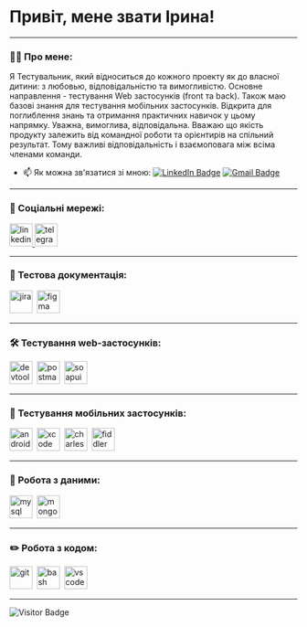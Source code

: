 # Привіт, мене звати Ірина!

---

### 👨‍💻 Про мене:

Я Тестувальник, який відноситься до кожного проекту як до власної дитини: з любовью, відповідальністю та вимогливістю. Основне направлення - тестування Web застосунків (front та back). 
Також маю базові знання для тестування мобільних застосунків. Відкрита для поглиблення знань та отримання практичних навичок у цьому напрямку.
Уважна, вимоглива, відповідальна. 
Вважаю що якість продукту залежить від командної роботи та орієнтирів на спільний результат. Тому важливі відповідальність і взаємоповага між всіма членами команди.

- 📫 Як можна зв'язатися зі мною: [![LinkedIn Badge](https://img.shields.io/badge/-@tsyparskayairina-blue?style=flat&logo=LinkedIn&logoColor=white)](https://www.linkedin.com/in/tsyparskayairina/) [![Gmail Badge](https://img.shields.io/badge/-Gmail-red?style=flat&logo=Gmail&logoColor=white)](mailto:iryna.tsyparska@onix-systems.com)

---

### 🤝 Соціальні мережі:

  <div id="badges">
    <a href="https://www.linkedin.com/in/tsyparskayairina/" target="_blank">
      <img src="https://cdn-icons-png.flaticon.com/512/2504/2504799.png" width="40" height="40" alt="linkedin" />
    </a>
    <a href="https://t.me/IrynaTsyparska" target="_blank">
      <img src="https://cdn-icons-png.flaticon.com/512/2111/2111646.png" width="40" height="40" alt="telegram" />
    </a>
  </div>

---

### 📁 Тестова документація:

<div>
  <img src="https://cdn.jsdelivr.net/gh/devicons/devicon/icons/jira/jira-original.svg" title="jira" alt="jira" width="40" height="40"/>&nbsp
  <img src="https://cdn.jsdelivr.net/gh/devicons/devicon/icons/figma/figma-original.svg" title="figma" alt="figma" width="40" height="40"/>&nbsp
</div>

---

### 🛠 Тестування web-застосунків:

<div>
  <img src="https://d33wubrfki0l68.cloudfront.net/38b5c953a4667366685d55db55d057c86db1fc54/a0fdc/static/acae6b24d940347661ca901ea07f47c1/chrome-dev-logo-icon.png" title="devtools" alt="devtools" width="40" height="40"/>&nbsp
  <img src="https://img.uxwing.com/wp-content/themes/uxwing/download/brands-social-media/postman-icon.svg" title="postman" alt="postman" width="40" height="40"/>&nbsp
  <img src="https://static0.smartbear.co/smartbearbrand/media/images/home/soapui-icon.svg" title="soapui" alt="soapui" width="40" height="40"/>&nbsp
</div>

---

### 📱 Тестування мобільних застосунків:

<div>
  <img src="https://cdn.jsdelivr.net/gh/devicons/devicon/icons/androidstudio/androidstudio-original.svg" title="android-studio" alt="android-studio" width="40" height="40"/>&nbsp
  <img src="https://cdn.jsdelivr.net/gh/devicons/devicon/icons/xcode/xcode-original.svg" title="xcode" alt="xcode" width="40" height="40"/>&nbsp
  <img src="https://cdn.icon-icons.com/icons2/3053/PNG/512/charles_proxy_macos_bigsur_icon_190302.png" title="charles-proxy" alt="charles-proxy" width="40" height="40"/>&nbsp
  <img src="https://www.megaleechers.com/storage/Fiddler-Everywhere-Icon.png" title="fiddler" alt="fiddler" width="40" height="40"/>&nbsp
</div>


---

### 💾 Робота з даними:

<div>
  <img src="https://cdn.jsdelivr.net/gh/devicons/devicon/icons/mysql/mysql-original.svg" title="mysql" alt="mysql" width="40" height="40"/>&nbsp
  <img src="https://cdn.jsdelivr.net/gh/devicons/devicon/icons/mongodb/mongodb-original.svg" title="mongodb" alt="mongodb" width="40" height="40"/>&nbsp
</div>

---

### ✏️ Робота з кодом:

<div>
  <img src="https://cdn.jsdelivr.net/gh/devicons/devicon/icons/git/git-original.svg" title="git" alt="git" width="40" height="40"/>&nbsp
  <img src="https://upload.wikimedia.org/wikipedia/commons/thumb/4/4b/Bash_Logo_Colored.svg/1024px-Bash_Logo_Colored.svg.png?20180723054350" title="bash" alt="bash" width="40" height="40"/>&nbsp
  <img src="https://cdn.jsdelivr.net/gh/devicons/devicon/icons/vscode/vscode-original.svg" title="vscode" alt="vscode" width="40" height="40"/>&nbsp

</div>

---

<!-- ### 💻 Пройденные курсы:
| Курсы                                                           | Дата              |
| ----------------------------------------------------------------| :---------------: |
| netology.ru/Старт в программировании                            | 02/2022 - 03/2022 |
--- -->

![Visitor Badge](https://visitor-badge.laobi.icu/badge?page_id=IrynaTsyparskaQA)
